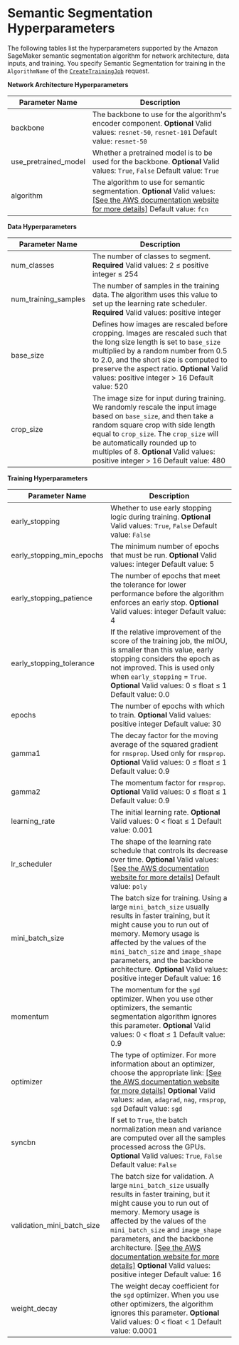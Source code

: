 # Semantic Segmentation Hyperparameters<a name="segmentation-hyperparameters"></a>

The following tables list the hyperparameters supported by the Amazon SageMaker semantic segmentation algorithm for network architecture, data inputs, and training\. You specify Semantic Segmentation for training in the `AlgorithmName` of the [ `CreateTrainingJob`](https://docs.aws.amazon.com/sagemaker/latest/APIReference/API_CreateTrainingJob.html) request\.

**Network Architecture Hyperparameters**


| Parameter Name | Description | 
| --- | --- | 
| backbone |  The backbone to use for the algorithm's encoder component\. **Optional** Valid values: `resnet-50`, `resnet-101`  Default value: `resnet-50`  | 
| use\_pretrained\_model |  Whether a pretrained model is to be used for the backbone\. **Optional** Valid values: `True`, `False` Default value: `True`  | 
| algorithm |  The algorithm to use for semantic segmentation\.  **Optional** Valid values: [\[See the AWS documentation website for more details\]](http://docs.aws.amazon.com/sagemaker/latest/dg/segmentation-hyperparameters.html) Default value: `fcn`  | 

**Data Hyperparameters**


| Parameter Name | Description | 
| --- | --- | 
| num\_classes |  The number of classes to segment\. **Required** Valid values: 2 ≤ positive integer ≤ 254  | 
| num\_training\_samples |  The number of samples in the training data\. The algorithm uses this value to set up the learning rate scheduler\. **Required** Valid values: positive integer  | 
| base\_size |  Defines how images are rescaled before cropping\. Images are rescaled such that the long size length is set to `base_size` multiplied by a random number from 0\.5 to 2\.0, and the short size is computed to preserve the aspect ratio\. **Optional** Valid values: positive integer > 16 Default value: 520  | 
| crop\_size |  The image size for input during training\. We randomly rescale the input image based on `base_size`, and then take a random square crop with side length equal to `crop_size`\. The `crop_size` will be automatically rounded up to multiples of 8\. **Optional** Valid values: positive integer > 16 Default value: 480  | 

**Training Hyperparameters**


| Parameter Name | Description | 
| --- | --- | 
| early\_stopping |  Whether to use early stopping logic during training\. **Optional** Valid values: `True`, `False` Default value: `False`  | 
| early\_stopping\_min\_epochs |  The minimum number of epochs that must be run\. **Optional** Valid values: integer Default value: 5  | 
| early\_stopping\_patience |  The number of epochs that meet the tolerance for lower performance before the algorithm enforces an early stop\. **Optional** Valid values: integer Default value: 4  | 
| early\_stopping\_tolerance |  If the relative improvement of the score of the training job, the mIOU, is smaller than this value, early stopping considers the epoch as not improved\. This is used only when `early_stopping` = `True`\. **Optional** Valid values: 0 ≤ float ≤ 1 Default value: 0\.0  | 
| epochs |  The number of epochs with which to train\. **Optional** Valid values: positive integer Default value: 30  | 
| gamma1 |  The decay factor for the moving average of the squared gradient for `rmsprop`\. Used only for `rmsprop`\. **Optional** Valid values: 0 ≤ float ≤ 1 Default value: 0\.9  | 
| gamma2 |  The momentum factor for `rmsprop`\. **Optional** Valid values: 0 ≤ float ≤ 1 Default value: 0\.9  | 
| learning\_rate |  The initial learning rate\.  **Optional** Valid values: 0 < float ≤ 1 Default value: 0\.001  | 
| lr\_scheduler |  The shape of the learning rate schedule that controls its decrease over time\. **Optional** Valid values:  [\[See the AWS documentation website for more details\]](http://docs.aws.amazon.com/sagemaker/latest/dg/segmentation-hyperparameters.html) Default value: `poly`  | 
| mini\_batch\_size |  The batch size for training\. Using a large `mini_batch_size` usually results in faster training, but it might cause you to run out of memory\. Memory usage is affected by the values of the `mini_batch_size` and `image_shape` parameters, and the backbone architecture\. **Optional** Valid values: positive integer  Default value: 16  | 
| momentum |  The momentum for the `sgd` optimizer\. When you use other optimizers, the semantic segmentation algorithm ignores this parameter\. **Optional** Valid values: 0 < float ≤ 1 Default value: 0\.9  | 
| optimizer |  The type of optimizer\. For more information about an optimizer, choose the appropriate link: [\[See the AWS documentation website for more details\]](http://docs.aws.amazon.com/sagemaker/latest/dg/segmentation-hyperparameters.html) **Optional** Valid values: `adam`, `adagrad`, `nag`, `rmsprop`, `sgd`  Default value: `sgd`  | 
| syncbn |  If set to `True`, the batch normalization mean and variance are computed over all the samples processed across the GPUs\. **Optional**  Valid values: `True`, `False`  Default value: `False`  | 
| validation\_mini\_batch\_size |  The batch size for validation\. A large `mini_batch_size` usually results in faster training, but it might cause you to run out of memory\. Memory usage is affected by the values of the `mini_batch_size` and `image_shape` parameters, and the backbone architecture\.  [\[See the AWS documentation website for more details\]](http://docs.aws.amazon.com/sagemaker/latest/dg/segmentation-hyperparameters.html) **Optional** Valid values: positive integer Default value: 16  | 
| weight\_decay |  The weight decay coefficient for the `sgd` optimizer\. When you use other optimizers, the algorithm ignores this parameter\.  **Optional** Valid values: 0 < float < 1 Default value: 0\.0001  | 